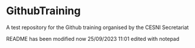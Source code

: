 # GithubTraining
A test repository for the Github training organised by the CESNI Secretariat


README has been modified now 25/09/2023 11:01
edited with notepad